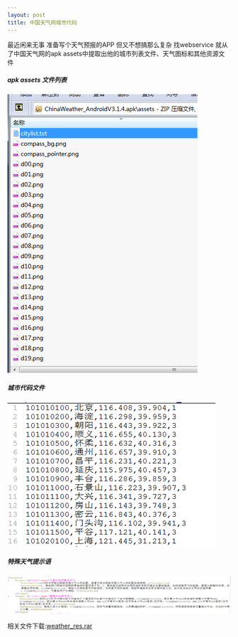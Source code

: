 ```yaml
---
layout: post
title: 中国天气网城市代码
---
```


最近闲来无事  准备写个天气预报的APP  但又不想搞那么复杂 找webservice 就从了中国天气网的apk assets中提取出他的城市列表文件、天气图标和其他资源文件

##### apk assets 文件列表<br/>
![weather_resource](../img/weather_resource.png "apk assets 文件列表")

##### 城市代码文件<br/>
![citylist](../img/city_list.png "城市代码文件")

##### 特殊天气提示语<br/>
![signals](../img/signals.png "特殊天气提示语")

相关文件下载:[weather_res.rar](../files/weather_res.rar)






